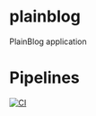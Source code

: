 # plainblog
PlainBlog application

# Pipelines
[![CI](https://github.com/evaristovidal/plainblog/actions/workflows/ci.yml/badge.svg?branch=dev%2Fevidal%2Fcipipeline)](https://github.com/evaristovidal/plainblog/actions/workflows/ci.yml)

